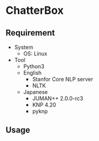 # ChatterBox

## Requirement
- System
    - OS: Linux
- Tool
    - Python3
    - English
        - Stanfor Core NLP server
        - NLTK
    - Japanese
        - JUMAN++ 2.0.0-rc3
        - KNP 4.20
        - pyknp

## Usage